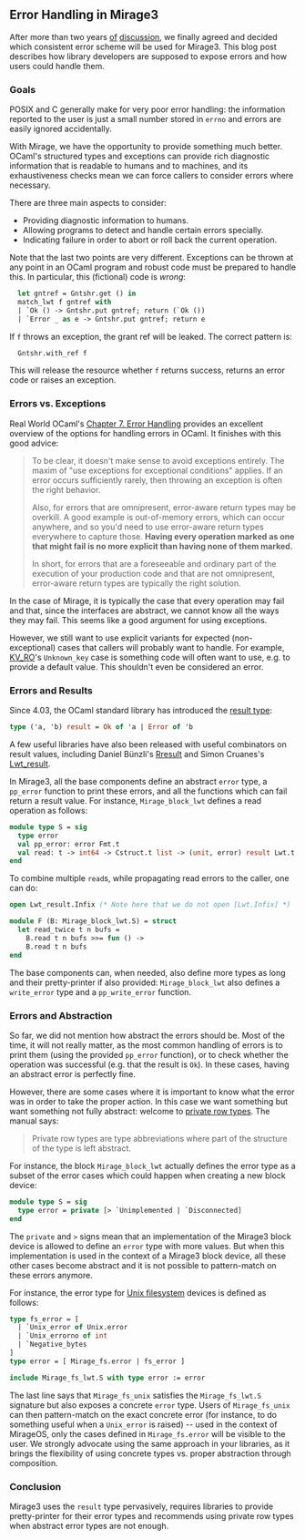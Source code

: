 ## Error Handling in Mirage3

After more than two years
[of](https://lists.xenproject.org/archives/html/mirageos-devel/2014-07/msg00069.html)
[discussion](https://github.com/mirage/mirage-www/pull/274), we
finally agreed and decided which consistent error scheme will be used
for Mirage3. This blog post describes how library developers are
supposed to expose errors and how users could handle them.

### Goals

POSIX and C generally make for very poor error handling: the
information reported to the user is just a small number stored in
`errno` and errors are easily ignored accidentally.

With Mirage, we have the opportunity to provide something much better.
OCaml's structured types and exceptions can provide rich diagnostic
information that is readable to humans and to machines, and its
exhaustiveness checks mean we can force callers to consider errors
where necessary.

There are three main aspects to consider:

- Providing diagnostic information to humans.
- Allowing programs to detect and handle certain errors specially.
- Indicating failure in order to abort or roll back the current operation.

Note that the last two points are very different. Exceptions can be
thrown at any point in an OCaml program and robust code must be
prepared to handle this. In particular, this (fictional) code is
*wrong*:

```ocaml
  let gntref = Gntshr.get () in
  match_lwt f gntref with
  | `Ok () -> Gntshr.put gntref; return (`Ok ())
  | `Error _ as e -> Gntshr.put gntref; return e
```

If `f` throws an exception, the grant ref will be leaked.
The correct pattern is:

```ocaml
  Gntshr.with_ref f
```

This will release the resource whether `f` returns success, returns an
error code or raises an exception.

### Errors vs. Exceptions

Real World OCaml's [Chapter 7. Error Handling](https://dev.realworldocaml.org/error-handling.html)
provides an excellent overview of the options for handling errors in OCaml. It
finishes with this good advice:

> To be clear, it doesn't make sense to avoid exceptions entirely. The
> maxim of "use exceptions for exceptional conditions" applies. If an
> error occurs sufficiently rarely, then throwing an exception is often
> the right behavior.
>
> Also, for errors that are omnipresent, error-aware return types may
> be overkill. A good example is out-of-memory errors, which can occur
> anywhere, and so you'd need to use error-aware return types
> everywhere to capture those.  **Having every operation marked as one
> that might fail is no more explicit than having none of them
> marked.**
>
> In short, for errors that are a foreseeable and ordinary part of the
> execution of your production code and that are not omnipresent,
> error-aware return types are typically the right solution.

In the case of Mirage, it is typically the case that every operation
may fail and that, since the interfaces are abstract, we cannot know
all the ways they may fail. This seems like a good argument for using
exceptions.

However, we still want to use explicit variants for expected
(non-exceptional) cases that callers will probably want to handle.
For example,
[KV_RO](https://mirage.github.io/mirage-kv/Mirage_kv.html#TYPEerror)'s
`Unknown_key` case is something code will often want to use, e.g. to
provide a default value. This shouldn't even be considered an error.

### Errors and Results

Since 4.03, the OCaml standard library has introduced the
[result
type](https://caml.inria.fr/pub/docs/manual-ocaml/libref/Pervasives.html#TYPEresult):

```ocaml
type ('a, 'b) result = Ok of 'a | Error of 'b
```

A few useful libraries have also been released with useful
combinators on result values, including Daniel Bünzli's
[Rresult](http://erratique.ch/software/rresult/doc) and
Simon Cruanes's [Lwt_result](https://github.com/ocsigen/lwt/blob/master/src/core/lwt_result.mli).

In Mirage3, all the base components define an abstract `error` type, a
`pp_error` function to print these errors, and all the functions which
can fail return a result value. For instance, `Mirage_block_lwt`
defines a read operation as follows:

```ocaml
module type S = sig
  type error
  val pp_error: error Fmt.t
  val read: t -> int64 -> Cstruct.t list -> (unit, error) result Lwt.t
end
```

To combine multiple `read`s, while propagating read errors to the
caller, one can do:

```ocaml
open Lwt_result.Infix (* Note here that we do not open [Lwt.Infix] *)

module F (B: Mirage_block_lwt.S) = struct
  let read_twice t n bufs =
    B.read t n bufs >>= fun () ->
    B.read t n bufs
end
```

The base components can, when needed, also define more types
as long and their pretty-printer if also provided: `Mirage_block_lwt`
also defines a `write_error` type and a `pp_write_error` function.

### Errors and Abstraction

So far, we did not mention how abstract the errors should be. Most of
the time, it will not really matter, as the most common handling of
errors is to print them (using the provided `pp_error` function), or
to check whether the operation was successful (e.g. that the result is
`Ok`). In these cases, having an abstract error is perfectly fine.

However, there are some cases where it is important to know what
the error was in order to take the proper action. In this case we want
something but want something not fully abstract: welcome to [private
row
types](https://caml.inria.fr/pub/docs/manual-ocaml/extn.html#sec222).
The manual says:

> Private row types are type abbreviations where part of the structure
> of the type is left abstract.

For instance, the block `Mirage_block_lwt` actually defines the error
type as a subset of the error cases which could happen when creating a
new block device:

```ocaml
module type S = sig
  type error = private [> `Unimplemented | `Disconnected]
end
```

The `private` and `>` signs mean that an implementation of the Mirage3
block device is allowed to define an `error` type with more
values. But when this implementation is used in the context of a
Mirage3 block device, all these other cases become abstract and it is
not possible to pattern-match on these errors anymore.

For instance, the error type for [Unix
filesystem](https://github.com/mirage/mirage-fs-unix) devices is
defined as follows:

```ocaml
type fs_error = [
  | `Unix_error of Unix.error
  | `Unix_errorno of int
  | `Negative_bytes
]
type error = [ Mirage_fs.error | fs_error ]

include Mirage_fs_lwt.S with type error := error
```

The last line says that `Mirage_fs_unix` satisfies the
`Mirage_fs_lwt.S` signature but also exposes a concrete `error`
type. Users of `Mirage_fs_unix` can then pattern-match on the exact
concrete error (for instance, to do something useful when a
`Unix_error` is raised) -- used in the context of MirageOS, only the
cases defined in `Mirage_fs.error` will be visible to the user. We
strongly advocate using the same approach in your libraries, as it
brings the flexibility of using concrete types vs. proper abstraction
through composition.

### Conclusion

Mirage3 uses the `result` type pervasively, requires libraries to
provide pretty-printer for their error types and recommends using
private row types when abstract error types are not enough.
